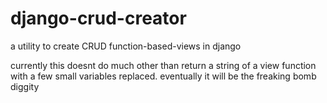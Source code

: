 django-crud-creator
===================

a utility to create CRUD function-based-views in django

currently this doesnt do much other than return a string of a view function with a few small variables replaced. eventually it will be the freaking bomb diggity
